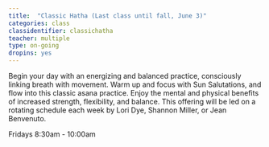 ```yaml
---
title:  "Classic Hatha (Last class until fall, June 3)"
categories: class
classidentifier: classichatha
teacher: multiple
type: on-going
dropins: yes
---
```

Begin your day with an energizing and balanced practice, consciously linking breath with movement. Warm up and focus with Sun Salutations, and flow into this classic asana practice. Enjoy the mental and physical benefits of increased strength, flexibility, and balance. This offering will be led on a rotating schedule each week by Lori Dye, Shannon Miller, or Jean Benvenuto.

Fridays 8:30am - 10:00am
